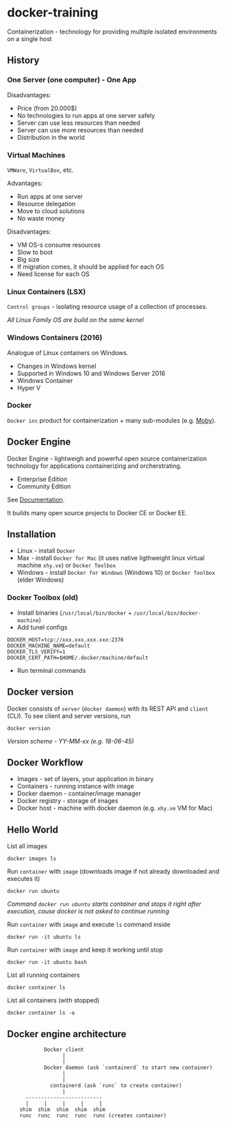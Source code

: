 # docker-training

Containerization - technology for providing multiple isolated environments on a single host

## History

### One Server (one computer) - One App

Disadvantages:
* Price (from 20.000$)
* No technologies to run apps at one server safely
* Server can use less resources than needed
* Server can use more resources than needed
* Distribution in the world

### Virtual Machines

`VMWare`, `VirtualBox`, etc.

Advantages:
* Run apps at one server
* Resource delegation
* Move to cloud solutions
* No waste money

Disadvantages:
* VM OS-s consume resources
* Slow to boot
* Big size
* If migration comes, it should be applied for each OS
* Need license for each OS

### Linux Containers (LSX)

`Control groups` - isolating resource usage of a collection of processes.

*All Linux Family OS are build on the same kernel*

### Windows Containers (2016)
Analogue of Linux containers on Windows.

* Changes in Windows kernel
* Supported in Windows 10 and Windows Server 2016
* Windows Container
* Hyper V

### Docker

`Docker inc` product for containerization + many sub-modules (e.g. [Moby](https://github.com/moby/moby)).

## Docker Engine

Docker Engine - lightweigh and powerful open source containerization technology for applications containerizing and orcherstrating.

* Enterprise Edition
* Community Edition

See [Documentation](docs.docker.com).

It builds many open source projects to Docker CE or Docker EE.

## Installation

* Linux - install `Docker`
* Max - install `Docker for Mac` (it uses native ligthweight linux virtual machine `xhy.ve`) or `Docker Toolbox`
* Windows - install `Docker for Windows` (Windows 10) or `Docker Toolbox` (elder Windows)

### Docker Toolbox (old)

* Install binaries (`/usr/local/bin/docker` + `/usr/local/bin/docker-machine`)
* Add tunel configs
```
DOCKER_HOST=tcp://xxx.xxx.xxx.xxx:2376
DOCKER_MACHINE_NAME=default
DOCKER_TLS_VERIFY=1
DOCKER_CERT_PATH=$HOME/.docker/machine/default
```
* Run terminal commands

## Docker version

Docker consists of `server` (`docker daemon`) with its REST API and `client` (CLI).
To see client and server versions, run

```
docker version
```

*Version scheme - YY-MM-xx (e.g. 18-06-45)*

## Docker Workflow

* Images - set of layers, your application in binary
* Containers - running instance with image
* Docker daemon - container/image manager
* Docker registry - storage of images
* Docker host - machine with docker daemon (e.g. `xhy.ve` VM for Mac)

## Hello World

List all images
```
docker images ls
```

Run `container` with `image` (downloads image if not already downloaded and executes it)
```
docker run ubuntu
```

*Command `docker run ubuntu` starts container and stops it right after execution, cause docker is not asked to continue running*

Run `container` with `image` and execute `ls` command inside
```
docker run -it ubuntu ls
```

Run `container` with `image` and keep it working until stop
```
docker run -it ubuntu bash
```

List all running containers
```
docker container ls
```

List all containers (with stopped)
```
docker container ls -a
```

## Docker engine architecture

```
            Docker client
                  |
                  |
            Docker daemon (ask `containerd` to start new container)
                  |
                  |
              containerd (ask `runc` to create container)
                  |
      -------------------------
      |     |     |     |     |
    shim  shim  shim  shim  shim 
    runc  runc  runc  runc  runc (creates container)
```
